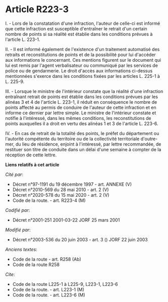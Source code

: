 # Article R223-3

I. - Lors de la constatation d'une infraction, l'auteur de celle-ci est informé que cette infraction est susceptible
d'entraîner le retrait d'un certain nombre de points si sa réalité est établie dans les conditions prévues à l'article L.
223-1.

II. - Il est informé également de l'existence d'un traitement automatisé des retraits et reconstitutions de points et de la
possibilité pour lui d'accéder aux informations le concernant. Ces mentions figurent sur le document qui lui est remis par
l'agent verbalisateur ou communiqué par les services de police ou de gendarmerie. Le droit d'accès aux informations ci-dessus
mentionnées s'exerce dans les conditions fixées par les articles L. 225-1 à L. 225-9.

III. - Lorsque le ministre de l'intérieur constate que la réalité d'une infraction entraînant retrait de points est établie
dans les conditions prévues par les alinéas 3 et 4 de l'article L. 223-1, il réduit en conséquence le nombre de points
affecté au permis de conduire de l'auteur de cette infraction et en informe ce dernier par lettre simple. Le ministre de
l'intérieur constate et notifie à l'intéressé, dans les mêmes conditions, les reconstitutions de points auxquelles il a droit
en vertu des alinéas 1 et 3 de l'article L. 223-6.

IV. - En cas de retrait de la totalité des points, le préfet du département ou l'autorité compétente du territoire ou de la
collectivité territoriale d'outre-mer, du lieu de résidence, enjoint à l'intéressé, par lettre recommandée, de restituer son
titre de conduite dans un délai d'une semaine à compter de la réception de cette lettre.

**Liens relatifs à cet article**

_Cité par_:

  - Décret n°97-1191 du 19 décembre 1997 - art. ANNEXE (V)
  - Décret n°2010-569 du 28 mai 2010 - art. 2 (V)
  - Décret n°2020-578 du 15 mai 2020 - art. 2 (V)
  - Code de la route. - art. R223-4 (M)

_Codifié par_:

  - Décret n°2001-251 2001-03-22 JORF 25 mars 2001

_Modifié par_:

  - Décret n°2003-536 du 20 juin 2003 - art. 3 () JORF 22 juin 2003

_Anciens textes_:

  - Code de la route - art. R258 (Ab)
  - Code de la route R258

_Cite_:

  - Code de la route L225-1 à L225-9, L223-1, L223-6
  - Code de la route. - art. L223-1 (M)
  - Code de la route. - art. L223-6 (M)
